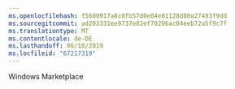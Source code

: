 ```yaml
---
ms.openlocfilehash: f5600917a8c0fb57d0e04e01128d80a27493f9dd
ms.sourcegitcommit: ad203331ee9737e82ef70206ac04eeb72a5f9c7f
ms.translationtype: MT
ms.contentlocale: de-DE
ms.lasthandoff: 06/18/2019
ms.locfileid: "67217319"
---
```

Windows Marketplace